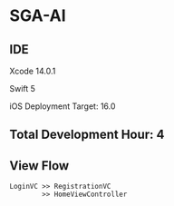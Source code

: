 #  SGA-AI

## IDE

Xcode 14.0.1

Swift 5

iOS Deployment Target: 16.0

## Total Development Hour: 4

## View Flow
    LoginVC >> RegistrationVC
            >> HomeViewController
